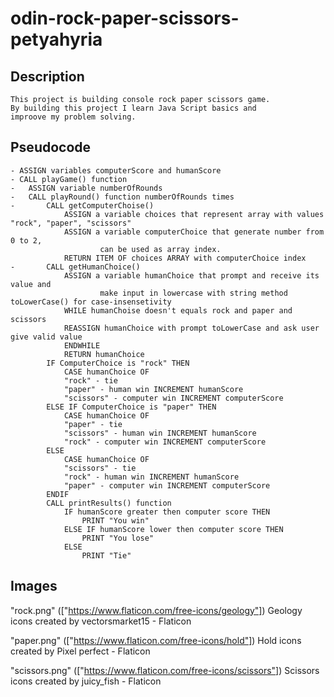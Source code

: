 # odin-rock-paper-scissors-petyahyria

## Description
    This project is building console rock paper scissors game. 
    By building this project I learn Java Script basics and
    improove my problem solving.
## Pseudocode 
    - ASSIGN variables computerScore and humanScore
    - CALL playGame() function
    -   ASSIGN variable numberOfRounds
    -   CALL playRound() function numberOfRounds times
    -       CALL getComputerChoise()
                ASSIGN a variable choices that represent array with values "rock", "paper", "scissors"
                ASSIGN a variable computerChoice that generate number from 0 to 2,
                        can be used as array index.
                RETURN ITEM OF choices ARRAY with computerChoice index 
    -       CALL getHumanChoice() 
                ASSIGN a variable humanChoice that prompt and receive its value and
                        make input in lowercase with string method toLowerCase() for case-insensetivity
                WHILE humanChoise doesn't equals rock and paper and scissors
                REASSIGN humanChoice with prompt toLowerCase and ask user give valid value
                ENDWHILE
                RETURN humanChoice
            IF ComputerChoice is "rock" THEN
                CASE humanChoice OF
                "rock" - tie
                "paper" - human win INCREMENT humanScore
                "scissors" - computer win INCREMENT computerScore
            ELSE IF ComputerChoice is "paper" THEN
                CASE humanChoice OF
                "paper" - tie
                "scissors" - human win INCREMENT humanScore
                "rock" - computer win INCREMENT computerScore
            ELSE
                CASE humanChoice OF
                "scissors" - tie
                "rock" - human win INCREMENT humanScore
                "paper" - computer win INCREMENT computerScore
            ENDIF
            CALL printResults() function
                IF humanScore greater then computer score THEN
                    PRINT "You win"
                ELSE IF humanScore lower then computer score THEN
                    PRINT "You lose"
                ELSE
                    PRINT "Tie"
## Images

"rock.png" 
(["https://www.flaticon.com/free-icons/geology"]) Geology icons created by vectorsmarket15 - Flaticon

"paper.png"
(["https://www.flaticon.com/free-icons/hold"]) Hold icons created by Pixel perfect - Flaticon      

"scissors.png"
(["https://www.flaticon.com/free-icons/scissors"]) Scissors icons created by juicy_fish - Flaticon
            
            

